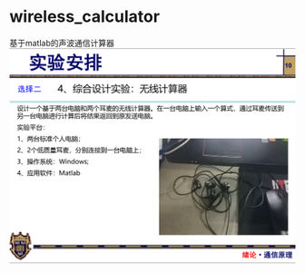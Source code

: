 # wireless_calculator
基于matlab的声波通信计算器
![image](https://github.com/Eigenterm/wireless_calculator/blob/master/%E6%97%A0%E7%BA%BF%E8%AE%A1%E7%AE%97%E5%99%A8.png)
